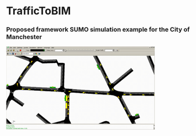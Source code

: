 # TrafficToBIM

### Proposed framework SUMO simulation example for the City of Manchester 
<img src="readme_images/output2.gif" width="400" height="224" />